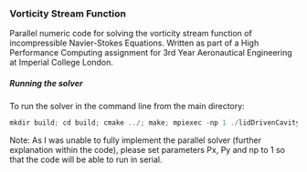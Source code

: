 ### Vorticity Stream Function

Parallel numeric code for solving the vorticity stream function of incompressible Navier-Stokes Equations. Written as part of a High Performance Computing assignment for 3rd Year Aeronautical Engineering at Imperial College London.

##### Running the solver

To run the solver in the command line from the main directory:

``` C++
mkdir build; cd build; cmake ../; make; mpiexec -np 1 ./lidDrivenCavity --Lx 1.0 --Ly 1.0 --Nx 15 --Ny 15 --Px 1 --Py 1 --dt 0.0005 --T 5 --Re 100
```

Note: As I was unable to fully implement the parallel solver (further explanation within the code), please set parameters Px, Py and np to 1 so that the code will be able to run in serial.
